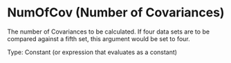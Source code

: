 # NumOfCov (Number of Covariances)

The number of Covariances to be calculated. If four data sets are to be compared against a fifth set, this argument would be set to four.

Type: Constant (or expression that evaluates as a constant)
